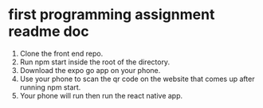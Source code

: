 # first programming assignment readme doc

1.	Clone the front end repo.
2.	Run npm start inside the root of the directory.
3.	Download the expo go app on your phone. 
4.	Use your phone to scan the qr code on the website that comes up after running npm start.
5.	Your phone will run then run the react native app.


